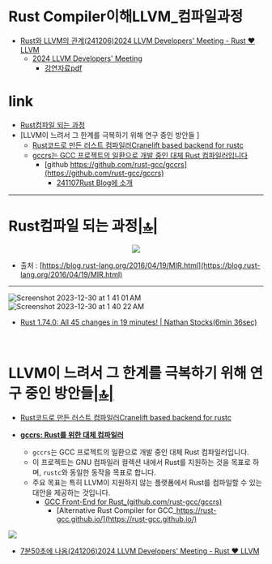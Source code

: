 # Rust Compiler이해LLVM_컴파일과정

- [Rust와 LLVM의 관계(241206)2024 LLVM Developers' Meeting - Rust ❤️ LLVM](https://youtu.be/Kqz-umsAnk8?si=y92zruNzeSrhq8CN)
  - [2024 LLVM Developers' Meeting](https://llvm.org/devmtg/2024-10/)
    - [강연자료pdf](https://llvm.org/devmtg/2024-10/slides/keynote/Popov-Rust_Heart_LLVM.pdf)

# link

- [Rust컴파일 되는 과정]()
- [LLVM이 느려서 그 한계를 극복하기 위해 연구 중인 방안들 ]
  - [Rust코드로 만든 러스트 컴파일러Cranelift based backend for rustc ](https://github.com/rust-lang/rustc_codegen_cranelift)
  - [gccrs는 GCC 프로젝트의 일환으로 개발 중인 대체 Rust 컴파일러입니다](https://news.hada.io/topic?id=17681&utm_source=discord&utm_medium=bot&utm_campaign=1480)
    - [github  https://github.com/rust-gcc/gccrs](https://github.com/rust-gcc/gccrs)
      - [241107Rust Blog에 소개](https://blog.rust-lang.org/2024/11/07/gccrs-an-alternative-compiler-for-rust.html)


<hr />

# Rust컴파일 되는 과정[|🔝|](#link)


<p align="center">
  <img src="https://github.com/YoungHaKim7/Cpp_Training/assets/67513038/e5308776-06b2-4687-99f2-0e5d6c3af8b2" />
</p>

- 출처 : [https://blog.rust-lang.org/2016/04/19/MIR.html](https://blog.rust-lang.org/2016/04/19/MIR.html)

<hr />

![Screenshot 2023-12-30 at 1 41 01 AM](https://github.com/YoungHaKim7/Cpp_Training/assets/67513038/871b7ae5-106f-49cf-9c98-ea9e41da32c7)
![Screenshot 2023-12-30 at 1 40 22 AM](https://github.com/YoungHaKim7/Cpp_Training/assets/67513038/1c352795-bd1c-41b6-ab4e-aeb69973da7d)

- [Rust 1.74.0: All 45 changes in 19 minutes! | Nathan Stocks(6min 36sec)](https://youtu.be/MOzuShpnUm8?si=GArUM-7CqH6TVbeD)

<br />

# LLVM이 느려서 그 한계를 극복하기 위해 연구 중인 방안들[|🔝|](#link)

- [Rust코드로 만든 러스트 컴파일러Cranelift based backend for rustc ](https://github.com/rust-lang/rustc_codegen_cranelift)

- **[gccrs: Rust를 위한 대체 컴파일러](<https://news.hada.io/topic?id=17681&utm_source=discord&utm_medium=bot&utm_campaign=1480>)**
  - `gccrs`는 GCC 프로젝트의 일환으로 개발 중인 대체 Rust 컴파일러입니다.  
  - 이 프로젝트는 GNU 컴파일러 컬렉션 내에서 Rust를 지원하는 것을 목표로 하며, `rustc`와 동일한 동작을 목표로 합니다.  
  - 주요 목표는 특히 LLVM이 지원하지 않는 플랫폼에서 Rust를 컴파일할 수 있는 대안을 제공하는 것입니다.  
    - [GCC Front-End for Rust_(github.com/rust-gcc/gccrs)](https://github.com/rust-gcc/gccrs)
      - [Alternative Rust Compiler for GCC_https://rust-gcc.github.io/](https://rust-gcc.github.io/)

<img src="https://github.com/user-attachments/assets/0776adbd-bbc2-455e-bd9e-18ff09be78f0" />

- [7분50초에 나옴(241206)2024 LLVM Developers' Meeting - Rust ❤️ LLVM](https://youtu.be/Kqz-umsAnk8?si=y92zruNzeSrhq8CN)
